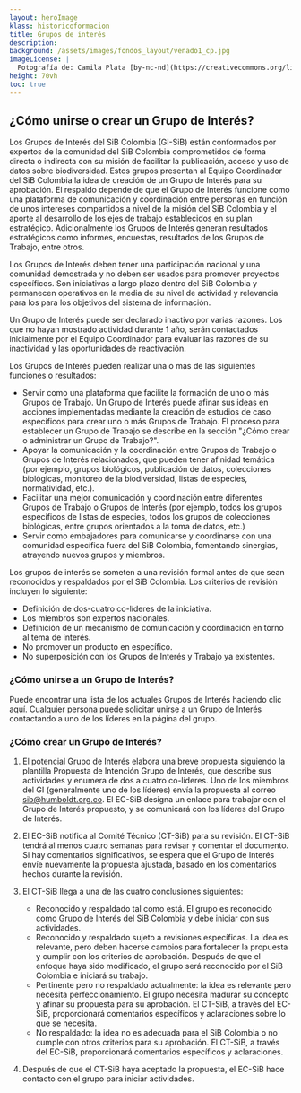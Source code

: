```yaml
---
layout: heroImage
klass: historicoformacion
title: Grupos de interés
description: 
background: /assets/images/fondos_layout/venado1_cp.jpg
imageLicense: |
  Fotografía de: Camila Plata [by-nc-nd](https://creativecommons.org/licenses/by-nc-nd/2.0/)  vía [Flickr](https://www.flickr.com/photos/camisilver/14492820304/) 
height: 70vh
toc: true
---
```




## ¿Cómo unirse o crear un Grupo de Interés?

Los Grupos de Interés del SiB Colombia (GI-SiB) están conformados por expertos de la comunidad del SiB Colombia comprometidos de forma directa o indirecta con su misión de facilitar la publicación, acceso y uso de datos sobre biodiversidad. Estos grupos presentan al Equipo Coordinador del SiB Colombia la idea de creación de un Grupo de Interés para su aprobación. El respaldo depende de que el Grupo de Interés funcione como una plataforma de comunicación y coordinación entre personas en función de unos intereses compartidos a nivel de la misión del SiB Colombia y el aporte al desarrollo de los ejes de trabajo establecidos en su plan estratégico. Adicionalmente los Grupos de Interés generan resultados estratégicos como informes, encuestas, resultados de los Grupos de Trabajo, entre otros.

Los Grupos de Interés deben tener una participación nacional y una comunidad demostrada y no deben ser usados para promover proyectos específicos. Son iniciativas a largo plazo dentro del SiB Colombia y permanecen operativos en la media de su nivel de actividad y relevancia para los para los objetivos del sistema de información.

Un Grupo de Interés puede ser declarado inactivo por varias razones. Los que no hayan mostrado actividad durante 1 año, serán contactados inicialmente por el Equipo Coordinador para evaluar las razones de su inactividad y las oportunidades de reactivación.

Los Grupos de Interés pueden realizar una o más de las siguientes funciones o resultados:

+ Servir como una plataforma que facilite la formación de uno o más Grupos de Trabajo. Un Grupo de Interés puede afinar sus ideas en acciones implementadas mediante la creación de estudios de caso específicos para crear uno o más Grupos de Trabajo. El proceso para establecer un Grupo de Trabajo se describe en la sección "¿Cómo crear o administrar un Grupo de Trabajo?".
+ Apoyar la comunicación y la coordinación entre Grupos de Trabajo o Grupos de Interés relacionados, que pueden tener afinidad temática (por ejemplo, grupos biológicos, publicación de datos, colecciones biológicas, monitoreo de la biodiversidad, listas de especies, normatividad, etc.).
+ Facilitar una mejor comunicación y coordinación entre diferentes Grupos de Trabajo o Grupos de Interés (por ejemplo, todos los grupos específicos de listas de especies, todos los grupos de colecciones biológicas, entre grupos orientados a la toma de datos, etc.)
+ Servir como embajadores para comunicarse y coordinarse con una comunidad específica fuera del SiB Colombia, fomentando sinergias, atrayendo nuevos grupos y  miembros.

Los grupos de interés se someten a una revisión formal antes de que sean reconocidos y respaldados por el SiB Colombia. Los criterios de revisión incluyen lo siguiente:

+ Definición de dos-cuatro co-líderes de la iniciativa.
+ Los miembros son expertos nacionales.
+ Definición de un mecanismo de comunicación y coordinación en torno al tema de interés.
+ No promover un producto en específico.
+ No superposición con los Grupos de Interés y Trabajo ya existentes.


### ¿Cómo unirse a un Grupo de Interés?

Puede encontrar una lista de los actuales Grupos de Interés haciendo clic aquí. Cualquier persona puede solicitar unirse a un Grupo de Interés contactando a uno de los líderes  en la página del grupo.

### ¿Cómo crear un Grupo de Interés?

1. El potencial Grupo de Interés elabora una breve propuesta siguiendo la plantilla Propuesta de Intención Grupo de Interés, que describe sus actividades y enumera de dos a cuatro co-líderes. Uno de los miembros del GI (generalmente uno de los líderes) envía la propuesta al correo sib@humboldt.org.co. El EC-SiB designa un enlace para trabajar con el Grupo de Interés propuesto, y se comunicará con los líderes del Grupo de Interés.

2. El EC-SiB notifica al Comité Técnico (CT-SiB) para su revisión. El CT-SiB tendrá al menos cuatro semanas para revisar y comentar el documento. Si hay comentarios significativos, se espera que el Grupo de Interés envíe nuevamente la propuesta ajustada, basado en los comentarios hechos durante la revisión.

3. El CT-SiB llega a una de las cuatro conclusiones siguientes:
    + Reconocido y respaldado tal como está. El grupo es reconocido como Grupo de Interés del SiB Colombia y debe iniciar con sus actividades.
    + Reconocido y respaldado sujeto a revisiones específicas. La idea es relevante, pero deben hacerse cambios para fortalecer la propuesta y cumplir con los criterios de aprobación. Después de que el enfoque haya sido modificado, el grupo será reconocido por el SiB Colombia e iniciará su trabajo.
    + Pertinente pero no respaldado actualmente: la idea es relevante pero necesita perfeccionamiento. El grupo necesita madurar su concepto y afinar su propuesta para su aprobación. El CT-SiB, a través del EC-SiB, proporcionará comentarios específicos y aclaraciones sobre lo que se necesita.
    + No respaldado: la idea no es adecuada para el SiB Colombia o no cumple con otros criterios para su aprobación. El CT-SiB, a través del EC-SiB,  proporcionará comentarios específicos y aclaraciones.
4. Después de que el CT-SiB haya aceptado la propuesta, el EC-SiB hace contacto con el grupo para iniciar actividades.
